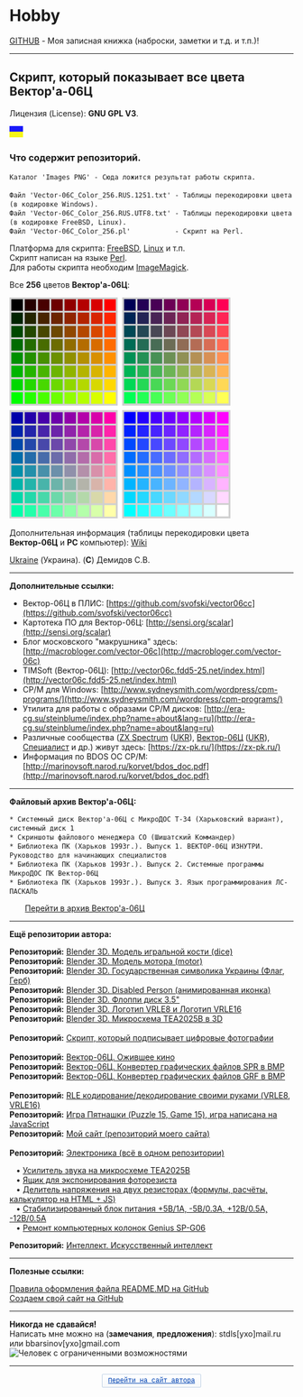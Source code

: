 # Hobby
[GITHUB](https://github.com) - Моя записная книжка (наброски, заметки и т.д. и т.п.)!

<hr>

## Скрипт, который показывает все цвета Вектор'а-06Ц

Лицензия (License): **GNU GPL V3**.

![](https://github.com/drilnet/vector-06c-color256/blob/master/UA.png)

### Что содержит репозиторий.

```
Каталог 'Images PNG' - Сюда ложится результат работы скрипта.

Файл 'Vector-06C_Color_256.RUS.1251.txt' - Таблицы перекодировки цвета (в кодировке Windows).
Файл 'Vector-06C_Color_256.RUS.UTF8.txt' - Таблицы перекодировки цвета (в кодировке FreeBSD, Linux).
Файл 'Vector-06C_Color_256.pl'           - Скрипт на Perl.
```

Платформа для скрипта: [FreeBSD](https://www.freebsd.org/), [Linux](https://www.linux.org/) и т.п. 
<br>
Скрипт написан на языке [Perl](http://www.perl.org/). 
<br>
Для работы скрипта необходим [ImageMagick](https://www.imagemagick.org).

Все **256** цветов **Вектор'а-06Ц**:

![](https://github.com/drilnet/vector-06c-color256/blob/master/Images%20PNG/Vector-06C_Color_256.4.png)

Дополнительная информация (таблицы перекодировки цвета **Вектор-06Ц** и **PC** компьютер): [Wiki](https://github.com/drilnet/vector-06c-color256/wiki)

[Ukraine](https://en.wikipedia.org/wiki/Ukraine) (Украина). (**С**) Демидов С.В.

<hr>

**Дополнительные ссылки:**

* Вектор-06Ц в ПЛИС: [https://github.com/svofski/vector06cc](https://github.com/svofski/vector06cc)
* Картотека ПО для Вектор-06Ц: [http://sensi.org/scalar](http://sensi.org/scalar)
* Блог московского "макрушника" здесь: [http://macrobloger.com/vector-06c](http://macrobloger.com/vector-06c)
* TIMSoft (Вектор-06Ц): [http://vector06c.fdd5-25.net/index.html](http://vector06c.fdd5-25.net/index.html)
* CP/M для Windows: [http://www.sydneysmith.com/wordpress/cpm-programs/](http://www.sydneysmith.com/wordpress/cpm-programs/)
* Утилита для работы с образами CP/M дисков: [http://era-cg.su/steinblume/index.php?name=about&lang=ru](http://era-cg.su/steinblume/index.php?name=about&lang=ru)
* Различные сообщества ([ZX Spectrum](https://ru.wikipedia.org/wiki/ZX_Spectrum) ([UKR](https://uk.wikipedia.org/wiki/ZX_Spectrum)), [Вектор-06Ц](https://ru.wikipedia.org/wiki/Вектор-06Ц "Вектор-06Ц в Русской Вики") ([UKR](https://uk.wikipedia.org/wiki/Вектор-06Ц "Вектор-06Ц в Украинской Вики")), [Специалист](https://ru.wikipedia.org/wiki/Специалист_(компьютер)) и др.) живут здесь: [https://zx-pk.ru/](https://zx-pk.ru/)
* Информация по BDOS OC CP/M: [http://marinovsoft.narod.ru/korvet/bdos_doc.pdf](http://marinovsoft.narod.ru/korvet/bdos_doc.pdf)

<hr>

**Файловый архив Вектор'а-06Ц:**

```
* Системный диск Вектор'а-06Ц с МикроДОС Т-34 (Харьковский вариант), системный диск 1
* Скриншоты файлового менеджера CO (Шишатский Коммандер)
* Библиотека ПК (Харьков 1993г.). Выпуск 1. ВЕКТОР-06Ц ИЗНУТРИ. Руководство для начинающих специалистов
* Библиотека ПК (Харьков 1993г.). Выпуск 2. Системные программы МикроДОС ПК Вектор-06Ц
* Библиотека ПК (Харьков 1993г.). Выпуск 3. Язык программирования ЛС-ПАСКАЛЬ
```

&nbsp;&nbsp;&nbsp;&nbsp;&nbsp;&nbsp;&nbsp;[Перейти в архив Вектор'а-06Ц](https://drilnet.github.io/downloads/vector-06c/downloads.html "Системный диск Вектор'а-06Ц. Скриншоты CO. Библиотека ПК")

<hr>

**Ещё репозитории автора:**

**Репозиторий:** [Blender 3D. Модель игральной кости (dice)](https://github.com/drilnet/blender3d-dice2)
<br>
**Репозиторий:** [Blender 3D. Модель мотора (motor)](https://github.com/drilnet/blender3d-motor)
<br>
**Репозиторий:** [Blender 3D. Государственная символика Украины (Флаг, Герб)](https://github.com/drilnet/blender3d-ukrainian-symbols)
<br>
**Репозиторий:** [Blender 3D. Disabled Person (анимированная иконка)](https://github.com/drilnet/blender3d-disabled-person)
<br>
**Репозиторий:** [Blender 3D. Флоппи диск 3.5"](https://github.com/drilnet/blender3d-floppy-disk-35)
<br>
**Репозиторий:** [Blender 3D. Логотип VRLE8 и Логотип VRLE16](https://github.com/drilnet/blender3d-logovrle8-logovrle16)
<br>
**Репозиторий:** [Blender 3D. Микросхема TEA2025B в 3D](https://github.com/drilnet/blender3d-tea2025b)
<br>
<br>
**Репозиторий:** [Скрипт, который подписывает цифровые фотографии](https://github.com/drilnet/programming-perl-signature-images "Скрипт написан на Perl")
<br>
<br>
**Репозиторий:** [Вектор-06Ц. Ожившее кино](https://github.com/drilnet/vector-06c-kino "Конвертирующие скрипты написаны на Perl")
<br>
**Репозиторий:** [Вектор-06Ц. Конвертер графических файлов SPR в BMP](https://github.com/drilnet/vector-06c-spr2bmp "Конвертер SPR в BMP написан на Си (и есть версия на Perl)")
<br>
**Репозиторий:** [Вектор-06Ц. Конвертер графических файлов GRF в BMP](https://github.com/drilnet/vector-06c-grf2bmp "Конвертер GRF в BMP написан на Си (и есть версия на Perl)")
<br>
<br>
**Репозиторий:** [RLE кодирование/декодирование своими руками (VRLE8, VRLE16)](https://github.com/drilnet/rle)
<br>
**Репозиторий:** [Игра Пятнашки (Puzzle 15, Game 15), игра написана на JavaScript](https://github.com/drilnet/puzzle15 "Игра для вашего сайта")
<br>
**Репозиторий:** [Мой сайт (репозиторий моего сайта)](https://github.com/drilnet/drilnet.github.io "Репозиторий сайта https://drilnet.github.io")
<br>
<br>
**Репозиторий:** [Электроника (всё в одном репозитории)](https://github.com/drilnet/electronics)

&nbsp;&nbsp;&nbsp;&bull; [Усилитель звука на микросхеме
 TEA2025B](https://github.com/drilnet/electronics/tree/master/AUDIO%20AMPLIFIER%20TEA2025B "Схема, печатная плата, собранная плата")
<br>
&nbsp;&nbsp;&nbsp;&bull; [Ящик для экспонирования фоторезиста](https://github.com/drilnet/electronics/tree/master/Box%20For%20Exposure%20Photoresist "Ящик из подручного материала")
<br>
&nbsp;&nbsp;&nbsp;&bull; [Делитель напряжения на двух резисторах (формулы, расчёты, калькулятор на HTML + JS)](https://github.com/drilnet/electronics/tree/master/Divider%20by%20R1%20and%20R2%20(formulas%2C%20calculations%2C%20HTML%20%2B%20JavaScript%20calculator) "Формулы, расчёты, калькулятор на HTML + JavaScript")
<br>
&nbsp;&nbsp;&nbsp;&bull; [Стабилизированный блок питания +5В/1А, -5В/0.3A, +12В/0.5А, -12В/0.5А](https://github.com/drilnet/electronics/tree/master/Power%20Supply%20%2B5V%2C%20-5V%2C%20%2B12V%2C%20-12V "Трансформаторный (используемые микросхемы: L7805CV, L7905CV, L7812CV, L7912CV)")
<br>
&nbsp;&nbsp;&nbsp;&bull; [Ремонт компьютерных колонок Genius SP-G06](https://github.com/drilnet/electronics/tree/master/Speakers%20Genius%20SP-G06 "Что было и Что стало")

**Репозиторий:** [Интеллект. Искусственный интеллект](https://github.com/drilnet/Intelligence "Intelligence. Artificial Intelligence")

<hr>

**Полезные ссылки:**

[Правила оформления файла README.MD на GitHub](https://github.com/OlgaVlasova/markdown-doc/blob/master/README.md#SpecialSymbol "(C) Olga Vlasova")
<br>
[Создаем свой сайт на GitHub](https://www.youtube.com/watch?v=05nLdIVfSRU "Типичный Верстальщик &bull; Анна Блок")

<hr>

**Никогда не сдавайся!**
<br>
Написать мне можно на (**замечания**, **предложения**): stdls[ухо]mail.ru или bbarsinov[ухо]gmail.com
<br>
![](https://github.com/drilnet/blender3d-disabled-person/blob/master/Preview%20GIF/Disabled%20Person%20(mini).gif "Человек с ограниченными возможностями")

<hr>

<div align="center">
<a href="https://drilnet.github.io">
<img src="https://github.com/drilnet/drilnet.github.io/blob/master/images/gotowebsite.gif" title="https://drilnet.github.io">
</a>
</div>
